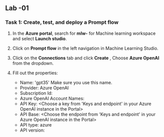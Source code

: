 ## Lab -01 


### Task 1: Create, test, and deploy a Prompt flow


1. In the **Azure portal**, search for **mlw-<inject key="DeploymentID" enableCopy="false"></inject>** for Machine learning workspace and select **Launch studio**.

2. Click on **Prompt flow** in the left navigation in Machine Learning Studio.

3. Click on the **Connections** tab and click **Create** , Choose **Azure OpenAI** from the dropdown.

4. Fill out the properties:
    - Name: 'gpt35' Make sure you use this name.
    - Provider: Azure OpenAI
    - Subscription Id:
    - Azure OpenAI Account Names:
    - API Key: <Choose a key from 'Keys and endpoint' in your Azure OpenAI instance in the Portal>
    - API Base: <Choose the endpoint from 'Keys and endpoint' in your Azure OpenAI instance in the Portal>
    - API type: azure
    - API version:
